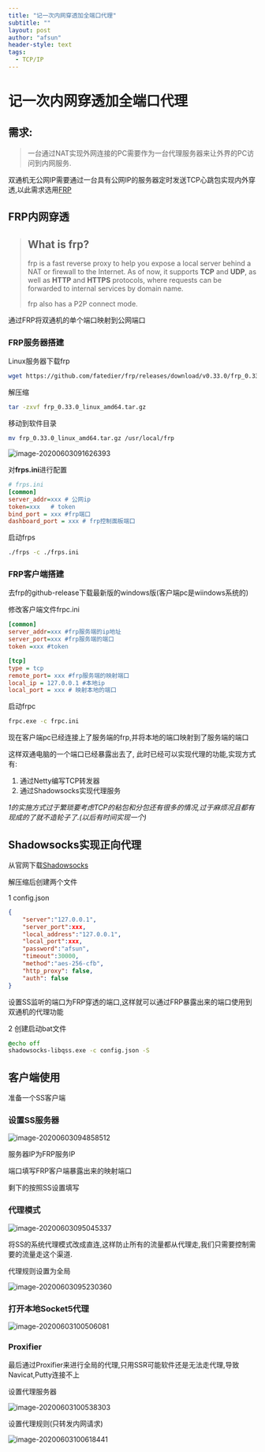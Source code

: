 ```yaml
---
title: "记一次内网穿透加全端口代理"
subtitle: ""
layout: post
author: "afsun"
header-style: text
tags:
  - TCP/IP
---
```

# 记一次内网穿透加全端口代理

## 需求:

>  一台通过NAT实现外网连接的PC需要作为一台代理服务器来让外界的PC访问到内网服务.

双通机无公网IP需要通过一台具有公网IP的服务器定时发送TCP心跳包实现内外穿透,以此需求选用[FRP](https://github.com/fatedier/frp)

## FRP内网穿透

> ## What is frp?
>
> frp is a fast reverse proxy to help you expose a local server behind a NAT or firewall to the Internet. As of now, it supports **TCP** and **UDP**, as well as **HTTP** and **HTTPS** protocols, where requests can be forwarded to internal services by domain name.
>
> frp also has a P2P connect mode.

通过FRP将双通机的单个端口映射到公网端口

### FRP服务器搭建

Linux服务器下载frp

``` bash
wget https://github.com/fatedier/frp/releases/download/v0.33.0/frp_0.33.0_linux_amd64.tar.gz
```

解压缩

``` bash
tar -zxvf frp_0.33.0_linux_amd64.tar.gz
```

移动到软件目录

```bash
mv frp_0.33.0_linux_amd64.tar.gz /usr/local/frp
```

![image-20200603091626393](https://tuchuansun.oss-cn-hangzhou.aliyuncs.com/image-20200603091626393.png)

对**frps.ini**进行配置

```ini
# frps.ini
[common]
server_addr=xxx # 公网ip
token=xxx	# token
bind_port = xxx #frp端口
dashboard_port = xxx # frp控制面板端口
```

启动frps

```bash
./frps -c ./frps.ini
```

### FRP客户端搭建

去frp的github-release下载最新版的windows版(客户端pc是wiindows系统的)

修改客户端文件frpc.ini

```ini
[common]
server_addr=xxx #frp服务端的ip地址
server_port=xxx #frp服务端的端口
token =xxx #token

[tcp]
type = tcp
remote_port= xxx #frp服务端的映射端口
local_ip = 127.0.0.1 #本地ip
local_port = xxx # 映射本地的端口
```

启动frpc

```bash
frpc.exe -c frpc.ini
```

现在客户端pc已经连接上了服务端的frp,并将本地的端口映射到了服务端的端口

这样双通电脑的一个端口已经暴露出去了, 此时已经可以实现代理的功能,实现方式有:

1. 通过Netty编写TCP转发器
2. 通过Shadowsocks实现代理服务

*1的实施方式过于繁琐要考虑TCP的粘包和分包还有很多的情况,过于麻烦况且都有现成的了就不造轮子了.(以后有时间实现一个)*

## Shadowsocks实现正向代理

从官网下载[Shadowsocks](https://github.com/shadowsocks/libQtShadowsocks/releases)

解压缩后创建两个文件

1 config.json

```json
{  
    "server":"127.0.0.1",  
    "server_port":xxx,  
    "local_address":"127.0.0.1",  
    "local_port":xxx,  
    "password":"afsun",  
    "timeout":30000,  
    "method":"aes-256-cfb",  
    "http_proxy": false,  
    "auth": false  
}
```

设置SS监听的端口为FRP穿透的端口,这样就可以通过FRP暴露出来的端口使用到双通机的代理功能

2 创建启动bat文件

```bat
@echo off
shadowsocks-libqss.exe -c config.json -S
```

## 客户端使用

准备一个SS客户端

### 设置SS服务器

![image-20200603094858512](https://tuchuansun.oss-cn-hangzhou.aliyuncs.com/image-20200603094858512.png)

服务器IP为FRP服务IP

端口填写FRP客户端暴露出来的映射端口

剩下的按照SS设置填写

### 代理模式

![image-20200603095045337](https://tuchuansun.oss-cn-hangzhou.aliyuncs.com/image-20200603095045337.png)

将SS的系统代理模式改成直连,这样防止所有的流量都从代理走,我们只需要控制需要的流量走这个渠道.

代理规则设置为全局

![image-20200603095230360](https://tuchuansun.oss-cn-hangzhou.aliyuncs.com/image-20200603095230360.png)

### 打开本地Socket5代理

![image-20200603100506081](https://tuchuansun.oss-cn-hangzhou.aliyuncs.com/image-20200603100506081.png)

### Proxifier

最后通过Proxifier来进行全局的代理,只用SSR可能软件还是无法走代理,导致Navicat,Putty连接不上

设置代理服务器

![image-20200603100538303](https://tuchuansun.oss-cn-hangzhou.aliyuncs.com/image-20200603100538303.png)

设置代理规则(只转发内网请求)

![image-20200603100618441](https://tuchuansun.oss-cn-hangzhou.aliyuncs.com/image-20200603100618441.png)